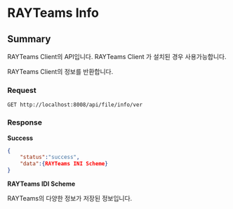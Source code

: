 # RAYTeams Info

## Summary

RAYTeams Client의 API입니다. RAYTeams Client 가 설치된 경우 사용가능합니다.

RAYTeams Client의 정보를 반환합니다.

### Request

```
GET http://localhost:8008/api/file/info/ver
```

### Response

**Success**
```JSON
{
    "status":"success",
    "data":{RAYTeams INI Scheme}
}
```

**RAYTeams IDI Scheme**

RAYTeams의 다양한 정보가 저장된 정보입니다.